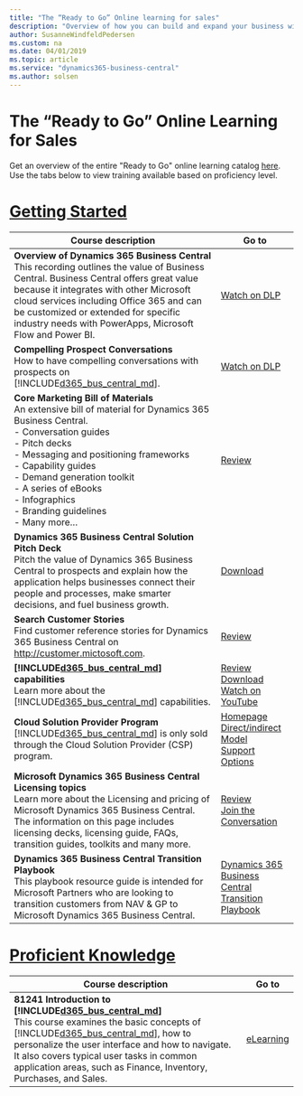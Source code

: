 ```yaml
---
title: "The “Ready to Go” Online learning for sales"
description: "Overview of how you can build and expand your business with Dynamics 365 Business Central"
author: SusanneWindfeldPedersen
ms.custom: na
ms.date: 04/01/2019
ms.topic: article
ms.service: "dynamics365-business-central"
ms.author: solsen
---
```


# The “Ready to Go” Online Learning for Sales
Get an overview of the entire "Ready to Go" online learning catalog [here](readiness-learning-catalog.md). Use the tabs below to view training available based on proficiency level.

# [**Getting Started**](#tab/gettingstarted)
<!-- ## Getting started -->

|Course description|Go to|
|----|-----|
|**Overview of Dynamics 365 Business Central**<br>This recording outlines the value of Business Central. Business Central offers great value because it integrates with other Microsoft cloud services including Office 365 and can be customized or extended for specific industry needs with PowerApps, Microsoft Flow and Power BI.|[Watch on DLP](https://mbspartner.microsoft.com/D365/Videos/101760)|
|**Compelling Prospect Conversations**<br>How to have compelling conversations with prospects on [!INCLUDE[d365_bus_central_md](../includes/d365_bus_central_md.md)].|[Watch on DLP](https://mbspartner.microsoft.com/D365/Videos/101761)|
|**Core Marketing Bill of Materials**<br>An extensive bill of material for Dynamics 365 Business Central.<br>- Conversation guides<br>- Pitch decks<br>- Messaging and positioning frameworks<br>- Capability guides<br>- Demand generation toolkit<br>- A series of eBooks<br>- Infographics<br>- Branding guidelines<br>- Many more…|[Review](https://mbs.microsoft.com/partnersource/northamerica/sales-marketing/product-strategy-direction/CoreMarketingBOM)|
|**Dynamics 365 Business Central Solution Pitch Deck**<br>Pitch the value of Dynamics 365 Business Central to prospects and explain how the application helps businesses connect their people and processes, make smarter decisions, and fuel business growth.|[Download](https://mbs.microsoft.com/Files/partner/365/Training/MSD365_Business%20Central_PitchDeck.pptx)|
|**Search Customer Stories**<br>Find customer reference stories for Dynamics 365 Business Central on http://customer.mictosoft.com.|[Review](https://customers.microsoft.com/en-us/search?sq=%22Dynamics%20365%20Business%20Central%20%22&ff=&p=0&so=story_publish_date%20desc)|
|**[!INCLUDE[d365_bus_central_md](../includes/d365_bus_central_md.md)] capabilities**<br>Learn more about the [!INCLUDE[d365_bus_central_md](../includes/d365_bus_central_md.md)] capabilities.|[Review](https://dynamics.microsoft.com/en-us/business-central/capabilities/)<br>[Download](https://mbs.microsoft.com/Files/partner/365/Training/MSD365_BusinessCentral_CapabilitiesDownload.pdf)<br>[Watch on YouTube](https://www.youtube.com/playlist?list=PLcakwueIHoT-wVFPKUtmxlqcG1kJ0oqq4)|
|**Cloud Solution Provider Program**<br>[!INCLUDE[d365_bus_central_md](../includes/d365_bus_central_md.md)] is only sold through the Cloud Solution Provider (CSP) program.|[Homepage](https://partner.microsoft.com/en-US/cloud-solution-provider)<br>[Direct/indirect Model](https://docs.microsoft.com/en-us/partner-center/csp-overview)<br>[Support Options](https://partner.microsoft.com/en-US/support/partnersupport)|
|**Microsoft Dynamics 365 Business Central Licensing topics**<br>Learn more about the Licensing and pricing of Microsoft Dynamics 365 Business Central.  The information on this page includes licensing decks, licensing guide, FAQs, transition guides, toolkits and many more.|[Review](https://mbs.microsoft.com/partnersource/northamerica/pricing-ordering/licensing-policies/Dyn365BusinessCentralPricingLicensing)<br>[Join the Conversation](https://www.yammer.com/cloudpartnercommunity/)|
|**Dynamics 365 Business Central Transition Playbook**<br>This playbook resource guide is intended for Microsoft Partners who are looking to transition customers from NAV & GP to Microsoft Dynamics 365 Business Central. |[Dynamics 365 Business Central Transition Playbook](readiness-transition-business-central.md)|

# [**Proficient Knowledge**](#tab/proficientknowledge)

|Course description|Go to|
|----|-----|
|**81241 Introduction to [!INCLUDE[d365_bus_central_md](../includes/d365_bus_central_md.md)]**<br>This course examines the basic concepts of [!INCLUDE[d365_bus_central_md](../includes/d365_bus_central_md.md)], how to personalize the user interface and how to navigate. It also covers typical user tasks in common application areas, such as Finance, Inventory, Purchases, and Sales.|[eLearning](https://mbspartner.microsoft.com/D365/CourseOverview/1706)|

